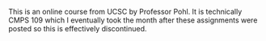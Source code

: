This is an online course from UCSC by Professor Pohl. It is technically CMPS 109 which I eventually took the month after these assignments were posted so this is effectively discontinued.
